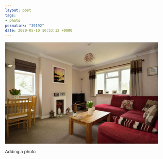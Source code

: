 ```yaml
---
layout: post
tags:
- photo
permalink: "39192"
date: 2020-05-10 10:53:12 +0000
---
```

![](/images/stefs-lounge.jpg)
  
Adding a photo
